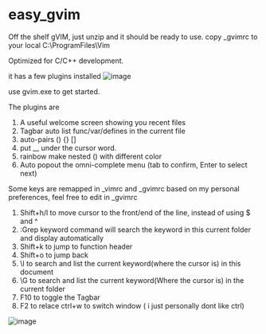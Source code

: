 # easy_gvim
Off the shelf gVIM, just unzip and it should be ready to use.
copy _gvimrc to your local C:\ProgramFiles\Vim

Optimized for C/C++ development.

it has a few plugins installed
![image](https://github.com/user-attachments/assets/8a4cdc38-eb9c-46e2-88e5-984b48fd9f3f)


use gvim.exe to get started.

The plugins are
1. A useful welcome screen showing you recent files
2. Tagbar auto list func/var/defines in the current file
3. auto-pairs () {} []
4. put __ under the cursor word.
5. rainbow make nested () with different color
6. Auto popout the omni-complete menu (tab to confirm, Enter to select next)

Some keys are remapped in _vimrc and _gvimrc based on my personal preferences,  feel free to edit in _gvimrc
1. Shift+h/l to move cursor to the front/end of the line, instead of using $ and ^
2. :Grep keyword command will search the keyword in this current folder and display automatically
3. Shift+k to jump to function header
4. Shift+o to jump back
5. \l to search and list the current keyword(where the cursor is) in this document
6. \G to search and list the current keyword(Where the cursor is) in the current folder
7. F10 to toggle the Tagbar
8. F2 to relace ctrl+w to switch window ( i just personally dont like ctrl)


![image](https://github.com/user-attachments/assets/ab2ec75d-b0f3-4104-a470-b24eda530ab3)






